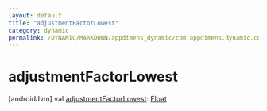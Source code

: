 ```yaml
---
layout: default
title: "adjustmentFactorLowest"
category: dynamic
permalink: /DYNAMIC/MARKDOWN/appdimens_dynamic/com.appdimens.dynamic.code/-screen-adjustment-factors/adjustment-factor-lowest.html
---
```


# adjustmentFactorLowest

[androidJvm]
val [adjustmentFactorLowest](adjustment-factor-lowest.md): [Float](https://kotlinlang.org/api/core/kotlin-stdlib/kotlin/-float/index.html)